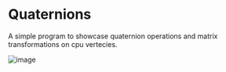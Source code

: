 # Quaternions
A simple program to showcase quaternion operations and matrix transformations on cpu vertecies.

![image](https://github.com/DemeterAbelBence/Quaternions/assets/124840546/e78ec92a-d957-49b0-b172-02c90a872494)

